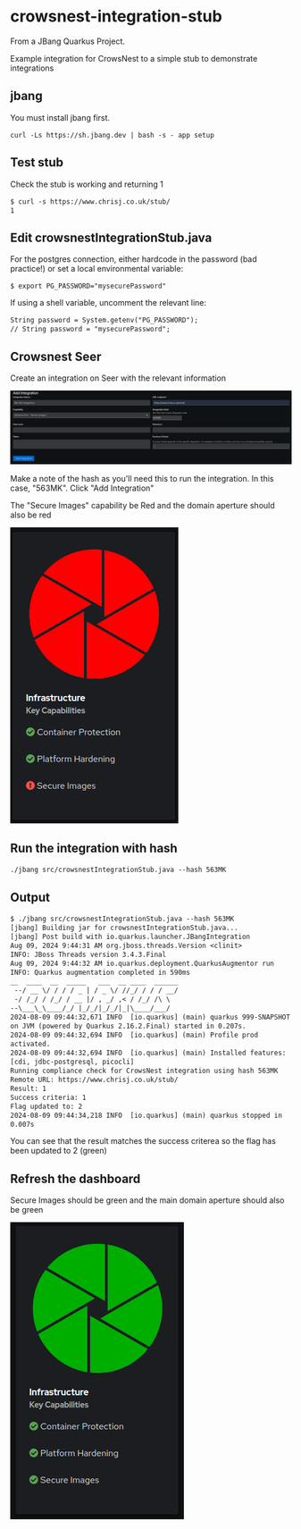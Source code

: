 # crowsnest-integration-stub

From a JBang Quarkus Project.

Example integration for CrowsNest to a simple stub to demonstrate integrations


## jbang

You must install jbang first.

```shell script
curl -Ls https://sh.jbang.dev | bash -s - app setup
```

## Test stub
Check the stub is working and returning 1
```
$ curl -s https://www.chrisj.co.uk/stub/
1
```
## Edit crowsnestIntegrationStub.java
For the postgres connection, either hardcode in the password (bad practice!) or set a local environmental variable:

```
$ export PG_PASSWORD="mysecurePassword"
```
If using a shell variable, uncomment the relevant line:
```
String password = System.getenv("PG_PASSWORD");
// String password = "mysecurePassword";
```

## Crowsnest Seer
Create an integration on Seer with the relevant information

![Example integration](images/addIntegration.png)

Make a note of the hash as you'll need this to run the integration. In this case, "563MK". Click "Add Integration"

The "Secure Images" capability be Red and the domain aperture should also be red 

![Before with Red Secure Images](/images/before.png)


## Run the integration with hash

```shell script
./jbang src/crowsnestIntegrationStub.java --hash 563MK
```
## Output
```
$ ./jbang src/crowsnestIntegrationStub.java --hash 563MK
[jbang] Building jar for crowsnestIntegrationStub.java...
[jbang] Post build with io.quarkus.launcher.JBangIntegration
Aug 09, 2024 9:44:31 AM org.jboss.threads.Version <clinit>
INFO: JBoss Threads version 3.4.3.Final
Aug 09, 2024 9:44:32 AM io.quarkus.deployment.QuarkusAugmentor run
INFO: Quarkus augmentation completed in 590ms
__  ____  __  _____   ___  __ ____  ______ 
 --/ __ \/ / / / _ | / _ \/ //_/ / / / __/ 
 -/ /_/ / /_/ / __ |/ , _/ ,< / /_/ /\ \   
--\___\_\____/_/ |_/_/|_/_/|_|\____/___/   
2024-08-09 09:44:32,671 INFO  [io.quarkus] (main) quarkus 999-SNAPSHOT on JVM (powered by Quarkus 2.16.2.Final) started in 0.207s. 
2024-08-09 09:44:32,694 INFO  [io.quarkus] (main) Profile prod activated. 
2024-08-09 09:44:32,694 INFO  [io.quarkus] (main) Installed features: [cdi, jdbc-postgresql, picocli]
Running compliance check for CrowsNest integration using hash 563MK 
Remote URL: https://www.chrisj.co.uk/stub/
Result: 1
Success criteria: 1
Flag updated to: 2
2024-08-09 09:44:34,218 INFO  [io.quarkus] (main) quarkus stopped in 0.007s
```
You can see that the result matches the success criterea so the flag has been updated to 2 (green)

## Refresh the dashboard
Secure Images should be green and the main domain aperture should also be green

![After with Green Secure Images](/images/after.png)
